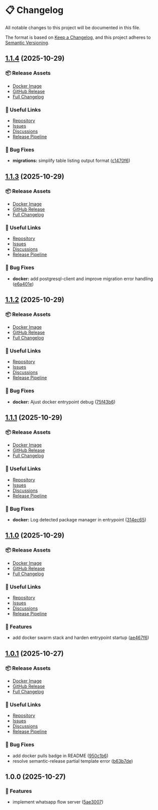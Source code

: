 # 📋 Changelog

All notable changes to this project will be documented in this file.

The format is based on [Keep a Changelog](https://keepachangelog.com/en/1.0.0/),
and this project adheres to [Semantic Versioning](https://semver.org/spec/v2.0.0.html).


## [1.1.4](https://github.com/guilhermejansen/whatsapp-flows-server/releases/tag/v1.1.4) (2025-10-29)

### 📦 Release Assets
- [Docker Image](https://hub.docker.com/r/setupautomatizado/whatsapp-flows-server/tags)
- [GitHub Release](https://github.com/guilhermejansen/whatsapp-flows-server/releases/tag/v1.1.4)
- [Full Changelog](https://github.com/guilhermejansen/whatsapp-flows-server/blob/main/CHANGELOG.md)

### 🔗 Useful Links
- [Repository](https://github.com/guilhermejansen/whatsapp-flows-server)
- [Issues](https://github.com/guilhermejansen/whatsapp-flows-server/issues)
- [Discussions](https://github.com/guilhermejansen/whatsapp-flows-server/discussions)
- [Release Pipeline](https://github.com/guilhermejansen/whatsapp-flows-server/actions/workflows/release.yml)



### 🐛 Bug Fixes

* **migrations:** simplify table listing output format ([c1470f6](https://github.com/guilhermejansen/whatsapp-flows-server/commit/c1470f6f6b3d6f18bcb72c07a54d11135d1aeeae))

## [1.1.3](https://github.com/guilhermejansen/whatsapp-flows-server/releases/tag/v1.1.3) (2025-10-29)

### 📦 Release Assets
- [Docker Image](https://hub.docker.com/r/setupautomatizado/whatsapp-flows-server/tags)
- [GitHub Release](https://github.com/guilhermejansen/whatsapp-flows-server/releases/tag/v1.1.3)
- [Full Changelog](https://github.com/guilhermejansen/whatsapp-flows-server/blob/main/CHANGELOG.md)

### 🔗 Useful Links
- [Repository](https://github.com/guilhermejansen/whatsapp-flows-server)
- [Issues](https://github.com/guilhermejansen/whatsapp-flows-server/issues)
- [Discussions](https://github.com/guilhermejansen/whatsapp-flows-server/discussions)
- [Release Pipeline](https://github.com/guilhermejansen/whatsapp-flows-server/actions/workflows/release.yml)



### 🐛 Bug Fixes

* **docker:** add postgresql-client and improve migration error handling ([e6a401e](https://github.com/guilhermejansen/whatsapp-flows-server/commit/e6a401ea47c89fbd717143c052a8c56eb97eddfd))

## [1.1.2](https://github.com/guilhermejansen/whatsapp-flows-server/releases/tag/v1.1.2) (2025-10-29)

### 📦 Release Assets
- [Docker Image](https://hub.docker.com/r/setupautomatizado/whatsapp-flows-server/tags)
- [GitHub Release](https://github.com/guilhermejansen/whatsapp-flows-server/releases/tag/v1.1.2)
- [Full Changelog](https://github.com/guilhermejansen/whatsapp-flows-server/blob/main/CHANGELOG.md)

### 🔗 Useful Links
- [Repository](https://github.com/guilhermejansen/whatsapp-flows-server)
- [Issues](https://github.com/guilhermejansen/whatsapp-flows-server/issues)
- [Discussions](https://github.com/guilhermejansen/whatsapp-flows-server/discussions)
- [Release Pipeline](https://github.com/guilhermejansen/whatsapp-flows-server/actions/workflows/release.yml)



### 🐛 Bug Fixes

* **docker:** Ajust docker entrypoint debug ([75f43b6](https://github.com/guilhermejansen/whatsapp-flows-server/commit/75f43b69b2ddd85e58e0a8260f05f7885f6889c8))

## [1.1.1](https://github.com/guilhermejansen/whatsapp-flows-server/releases/tag/v1.1.1) (2025-10-29)

### 📦 Release Assets
- [Docker Image](https://hub.docker.com/r/setupautomatizado/whatsapp-flows-server/tags)
- [GitHub Release](https://github.com/guilhermejansen/whatsapp-flows-server/releases/tag/v1.1.1)
- [Full Changelog](https://github.com/guilhermejansen/whatsapp-flows-server/blob/main/CHANGELOG.md)

### 🔗 Useful Links
- [Repository](https://github.com/guilhermejansen/whatsapp-flows-server)
- [Issues](https://github.com/guilhermejansen/whatsapp-flows-server/issues)
- [Discussions](https://github.com/guilhermejansen/whatsapp-flows-server/discussions)
- [Release Pipeline](https://github.com/guilhermejansen/whatsapp-flows-server/actions/workflows/release.yml)



### 🐛 Bug Fixes

* **docker:** Log detected package manager in entrypoint ([314ec65](https://github.com/guilhermejansen/whatsapp-flows-server/commit/314ec65908b24d58e5b277fc9c5836cff9a3efc2))

## [1.1.0](https://github.com/guilhermejansen/whatsapp-flows-server/releases/tag/v1.1.0) (2025-10-29)

### 📦 Release Assets
- [Docker Image](https://hub.docker.com/r/setupautomatizado/whatsapp-flows-server/tags)
- [GitHub Release](https://github.com/guilhermejansen/whatsapp-flows-server/releases/tag/v1.1.0)
- [Full Changelog](https://github.com/guilhermejansen/whatsapp-flows-server/blob/main/CHANGELOG.md)

### 🔗 Useful Links
- [Repository](https://github.com/guilhermejansen/whatsapp-flows-server)
- [Issues](https://github.com/guilhermejansen/whatsapp-flows-server/issues)
- [Discussions](https://github.com/guilhermejansen/whatsapp-flows-server/discussions)
- [Release Pipeline](https://github.com/guilhermejansen/whatsapp-flows-server/actions/workflows/release.yml)



### 🚀 Features

* add docker swarm stack and harden entrypoint startup ([ae467f6](https://github.com/guilhermejansen/whatsapp-flows-server/commit/ae467f6199eb21aeef4fb5e47e16d16684d22389))

## [1.0.1](https://github.com/guilhermejansen/whatsapp-flows-server/releases/tag/v1.0.1) (2025-10-27)

### 📦 Release Assets
- [Docker Image](https://hub.docker.com/r/setupautomatizado/whatsapp-flows-server/tags)
- [GitHub Release](https://github.com/guilhermejansen/whatsapp-flows-server/releases/tag/v1.0.1)
- [Full Changelog](https://github.com/guilhermejansen/whatsapp-flows-server/blob/main/CHANGELOG.md)

### 🔗 Useful Links
- [Repository](https://github.com/guilhermejansen/whatsapp-flows-server)
- [Issues](https://github.com/guilhermejansen/whatsapp-flows-server/issues)
- [Discussions](https://github.com/guilhermejansen/whatsapp-flows-server/discussions)
- [Release Pipeline](https://github.com/guilhermejansen/whatsapp-flows-server/actions/workflows/release.yml)



### 🐛 Bug Fixes

* add docker pulls badge in README ([950c1b6](https://github.com/guilhermejansen/whatsapp-flows-server/commit/950c1b6bd55163b3f7cb24edfc50976dc07c40fc))
* resolve semantic-release partial template error ([b63b7de](https://github.com/guilhermejansen/whatsapp-flows-server/commit/b63b7de033c111f995069480ee7df05879842a59))

## 1.0.0 (2025-10-27)


### 🚀 Features

* implement whatsapp flow server ([5ae3007](https://github.com/guilhermejansen/whatsapp-flows-server/commit/5ae3007b3c36f42986e69527b685284feb5d645a))
